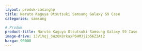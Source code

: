 ```yaml
---
layout: produk-casinghp
title: Naruto Kaguya Otsutsuki Samsung Galaxy S9 Case
categories: samsung

# Produk
product-title: Naruto Kaguya Otsutsuki Samsung Galaxy S9 Case
image-drive: 1JV1Vqj_bWz0K8rkaxP6HMJjib56Z2At2
harga: 90000
---
```

